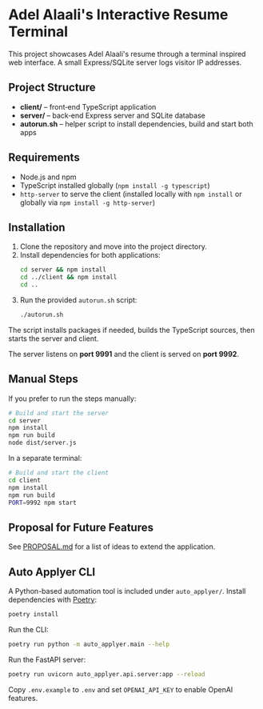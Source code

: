 # Adel Alaali's Interactive Resume Terminal

This project showcases Adel Alaali's resume through a terminal inspired web interface. A small Express/SQLite server logs visitor IP addresses.

## Project Structure

- **client/** – front‑end TypeScript application
- **server/** – back‑end Express server and SQLite database
- **autorun.sh** – helper script to install dependencies, build and start both apps

## Requirements

- Node.js and npm
- TypeScript installed globally (`npm install -g typescript`)
- `http-server` to serve the client (installed locally with `npm install` or globally via `npm install -g http-server`)

## Installation

1. Clone the repository and move into the project directory.
2. Install dependencies for both applications:
   ```bash
   cd server && npm install
   cd ../client && npm install
   cd ..
   ```
3. Run the provided `autorun.sh` script:
   ```bash
   ./autorun.sh
   ```
The script installs packages if needed, builds the TypeScript sources, then starts the server and client.

The server listens on **port 9991** and the client is served on **port 9992**.

## Manual Steps

If you prefer to run the steps manually:

```bash
# Build and start the server
cd server
npm install
npm run build
node dist/server.js
```

In a separate terminal:

```bash
# Build and start the client
cd client
npm install
npm run build
PORT=9992 npm start
```

## Proposal for Future Features

See [PROPOSAL.md](PROPOSAL.md) for a list of ideas to extend the application.

## Auto Applyer CLI

A Python-based automation tool is included under `auto_applyer/`.
Install dependencies with [Poetry](https://python-poetry.org/):

```bash
poetry install
```

Run the CLI:
```bash
poetry run python -m auto_applyer.main --help
```

Run the FastAPI server:
```bash
poetry run uvicorn auto_applyer.api.server:app --reload
```


Copy `.env.example` to `.env` and set `OPENAI_API_KEY` to enable OpenAI features.


